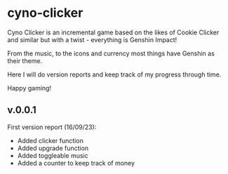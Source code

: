 # cyno-clicker

Cyno Clicker is an incremental game based on the likes of Cookie Clicker and similar but with a twist - everything is Genshin Impact!

From the music, to the icons and currency most things have Genshin as their theme.

Here I will do version reports and keep track of my progress through time.

Happy gaming!

## v.0.0.1
First version report (16/09/23):
- Added clicker function
- Added upgrade function
- Added toggleable music
- Added a counter to keep track of money
